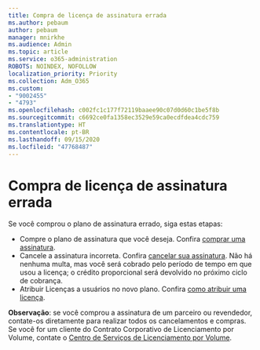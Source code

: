 ```yaml
---
title: Compra de licença de assinatura errada
ms.author: pebaum
author: pebaum
manager: mnirkhe
ms.audience: Admin
ms.topic: article
ms.service: o365-administration
ROBOTS: NOINDEX, NOFOLLOW
localization_priority: Priority
ms.collection: Adm_O365
ms.custom:
- "9002455"
- "4793"
ms.openlocfilehash: c002fc1c177f72119baaee90c07d0d60c1be5f8b
ms.sourcegitcommit: c6692ce0fa1358ec3529e59ca0ecdfdea4cdc759
ms.translationtype: HT
ms.contentlocale: pt-BR
ms.lasthandoff: 09/15/2020
ms.locfileid: "47768487"
---
```

# <a name="purchased-wrong-subscription-license"></a>Compra de licença de assinatura errada

Se você comprou o plano de assinatura errado, siga estas etapas:

- Compre o plano de assinatura que você deseja. Confira [comprar uma assinatura](https://docs.microsoft.com/alchemyinsights/buy-a-subscription-to-office-365-for-business).
- Cancele a assinatura incorreta. Confira [cancelar sua assinatura](https://docs.microsoft.com/alchemyinsights/canceling-your-office-365-subscription).
Não há nenhuma multa, mas você será cobrado pelo período de tempo em que usou a licença; o crédito proporcional será devolvido no próximo ciclo de cobrança.
- Atribuir Licenças a usuários no novo plano. Confira [como atribuir uma licença](https://docs.microsoft.com/alchemyinsights/how-to-assign-a-license-to-a-user).

**Observação**: se você comprou a assinatura de um parceiro ou revendedor, contate-os diretamente para realizar todos os cancelamentos e compras. Se você for um cliente do Contrato Corporativo de Licenciamento por Volume, contate o [Centro de Serviços de Licenciamento por Volume](https://support.microsoft.com/help/4471406/how-to-contact-the-microsoft-volume-licensing-service-center).

